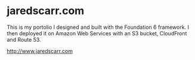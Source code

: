 # jaredscarr.com
This is my portolio I designed and built with the Foundation 6 framework. 
I then deployed it on Amazon Web Services with an S3 bucket, CloudFront and Route 53.

http://www.jaredscarr.com
